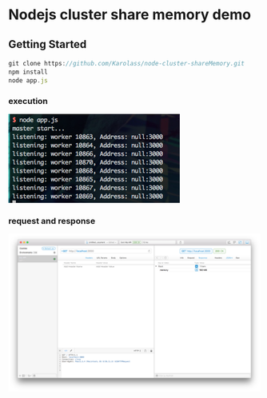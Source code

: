 # Nodejs cluster share memory demo

## Getting Started
```javascript
git clone https://github.com/Karolass/node-cluster-shareMemory.git
npm install
node app.js
```

### execution
![Screenshot](images/execution.png)

### request and response
![Screenshot](images/paw.png)
